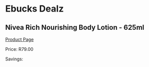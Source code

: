 
# Ebucks Dealz
## Nivea Rich Nourishing Body Lotion - 625ml
[Product Page](https://www.ebucks.com/web/shop/productSelected.do?prodId=1169223727&catId=909917204)

Price: R79.00

Savings: 


	